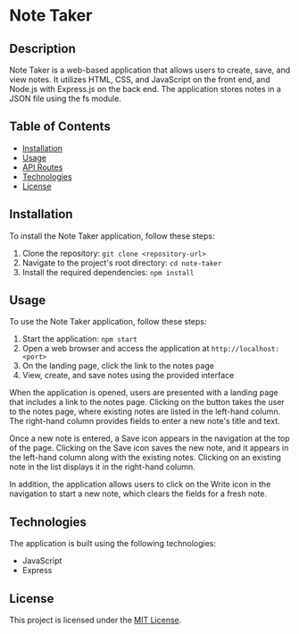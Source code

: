 # Note Taker

## Description

Note Taker is a web-based application that allows users to create, save, and view notes. It utilizes HTML, CSS, and JavaScript on the front end, and Node.js with Express.js on the back end. The application stores notes in a JSON file using the fs module.

## Table of Contents

- [Installation](#installation)
- [Usage](#usage)
- [API Routes](#api-routes)
- [Technologies](#technologies)
- [License](#license)

## Installation

To install the Note Taker application, follow these steps:

1. Clone the repository: `git clone <repository-url>`
2. Navigate to the project's root directory: `cd note-taker`
3. Install the required dependencies: `npm install`

## Usage

To use the Note Taker application, follow these steps:

1. Start the application: `npm start`
2. Open a web browser and access the application at `http://localhost:<port>`
3. On the landing page, click the link to the notes page
4. View, create, and save notes using the provided interface

When the application is opened, users are presented with a landing page that includes a link to the notes page. Clicking on the button takes the user to the notes page, where existing notes are listed in the left-hand column. The right-hand column provides fields to enter a new note's title and text.

Once a new note is entered, a Save icon appears in the navigation at the top of the page. Clicking on the Save icon saves the new note, and it appears in the left-hand column along with the existing notes. Clicking on an existing note in the list displays it in the right-hand column.

In addition, the application allows users to click on the Write icon in the navigation to start a new note, which clears the fields for a fresh note.

## Technologies
The application is built using the following technologies:

- JavaScript
- Express

## License

This project is licensed under the [MIT License](LICENSE).

